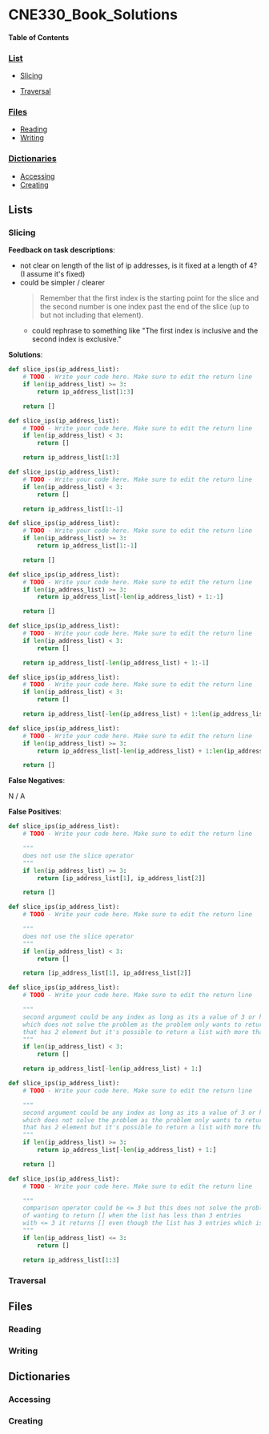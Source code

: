 # CNE330_Book_Solutions

#### Table of Contents

### [List](https://github.com/6ri4n/CNE330_Book_Solutions/blob/main/python3.9/README.md#lists)

- [Slicing](https://github.com/6ri4n/CNE330_Book_Solutions/blob/main/python3.9/README.md#slicing)

- [Traversal](https://github.com/6ri4n/CNE330_Book_Solutions/blob/main/python3.9/README.md#traversal)

### [Files](https://github.com/6ri4n/CNE330_Book_Solutions/blob/main/python3.9/README.md#files)

- [Reading](https://github.com/6ri4n/CNE330_Book_Solutions/blob/main/python3.9/README.md#reading)
- [Writing](https://github.com/6ri4n/CNE330_Book_Solutions/blob/main/python3.9/README.md#writing)

### [Dictionaries](https://github.com/6ri4n/CNE330_Book_Solutions/blob/main/python3.9/README.md#dictionaries)

- [Accessing](https://github.com/6ri4n/CNE330_Book_Solutions/blob/main/python3.9/README.md#accessing)
- [Creating](https://github.com/6ri4n/CNE330_Book_Solutions/blob/main/python3.9/README.md#creating)

## Lists

### Slicing

**Feedback on task descriptions**:

- not clear on length of the list of ip addresses, is it fixed at a length of 4? (I assume it's fixed)
- could be simpler / clearer
  > Remember that the first index is the starting point for the slice and the second number is one index past the end of the slice (up to but not including that element).
  - could rephrase to something like "The first index is inclusive and the second index is exclusive."

**Solutions**:

```python
def slice_ips(ip_address_list):
    # TODO - Write your code here. Make sure to edit the return line
    if len(ip_address_list) >= 3:
        return ip_address_list[1:3]

    return []
```

```python
def slice_ips(ip_address_list):
    # TODO - Write your code here. Make sure to edit the return line
    if len(ip_address_list) < 3:
        return []

    return ip_address_list[1:3]
```

```python
def slice_ips(ip_address_list):
    # TODO - Write your code here. Make sure to edit the return line
    if len(ip_address_list) < 3:
        return []

    return ip_address_list[1:-1]
```

```python
def slice_ips(ip_address_list):
    # TODO - Write your code here. Make sure to edit the return line
    if len(ip_address_list) >= 3:
        return ip_address_list[1:-1]

    return []
```

```python
def slice_ips(ip_address_list):
    # TODO - Write your code here. Make sure to edit the return line
    if len(ip_address_list) >= 3:
        return ip_address_list[-len(ip_address_list) + 1:-1]

    return []
```

```python
def slice_ips(ip_address_list):
    # TODO - Write your code here. Make sure to edit the return line
    if len(ip_address_list) < 3:
        return []

    return ip_address_list[-len(ip_address_list) + 1:-1]
```

```python
def slice_ips(ip_address_list):
    # TODO - Write your code here. Make sure to edit the return line
    if len(ip_address_list) < 3:
        return []

    return ip_address_list[-len(ip_address_list) + 1:len(ip_address_list) - 1]
```

```python
def slice_ips(ip_address_list):
    # TODO - Write your code here. Make sure to edit the return line
    if len(ip_address_list) >= 3:
        return ip_address_list[-len(ip_address_list) + 1:len(ip_address_list) - 1]

    return []
```

**False Negatives**:

<!-- correct answer, graded as incorrect -->

N / A

**False Positives**:

<!-- solution passes test cases but does not solve the problem -->

```python
def slice_ips(ip_address_list):
    # TODO - Write your code here. Make sure to edit the return line

    """
    does not use the slice operator
    """
    if len(ip_address_list) >= 3:
        return [ip_address_list[1], ip_address_list[2]]

    return []
```

```python
def slice_ips(ip_address_list):
    # TODO - Write your code here. Make sure to edit the return line

    """
    does not use the slice operator
    """
    if len(ip_address_list) < 3:
        return []

    return [ip_address_list[1], ip_address_list[2]]
```

```python
def slice_ips(ip_address_list):
    # TODO - Write your code here. Make sure to edit the return line

    """
    second argument could be any index as long as its a value of 3 or higher
    which does not solve the problem as the problem only wants to return a list
    that has 2 element but it's possible to return a list with more than 2 elements
    """
    if len(ip_address_list) < 3:
        return []

    return ip_address_list[-len(ip_address_list) + 1:]
```

```python
def slice_ips(ip_address_list):
    # TODO - Write your code here. Make sure to edit the return line

    """
    second argument could be any index as long as its a value of 3 or higher
    which does not solve the problem as the problem only wants to return a list
    that has 2 element but it's possible to return a list with more than 2 elements
    """
    if len(ip_address_list) >= 3:
        return ip_address_list[-len(ip_address_list) + 1:]

    return []
```

```python
def slice_ips(ip_address_list):
    # TODO - Write your code here. Make sure to edit the return line

    """
    comparison operator could be <= 3 but this does not solve the problem
    of wanting to return [] when the list has less than 3 entries
    with <= 3 it returns [] even though the list has 3 entries which is not less than 3 entries
    """
    if len(ip_address_list) <= 3:
        return []

    return ip_address_list[1:3]
```

### Traversal

## Files

### Reading

### Writing

## Dictionaries

### Accessing

### Creating
